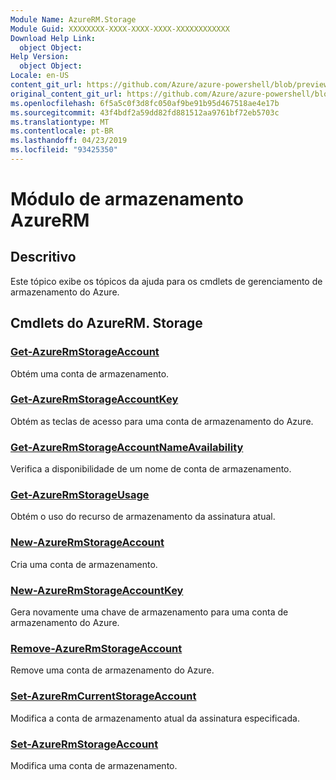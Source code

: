 ```yaml
---
Module Name: AzureRM.Storage
Module Guid: XXXXXXXX-XXXX-XXXX-XXXX-XXXXXXXXXXXX
Download Help Link:
  object Object: 
Help Version:
  object Object: 
Locale: en-US
content_git_url: https://github.com/Azure/azure-powershell/blob/preview/src/ResourceManager/Storage/Stack/Commands.Management.Storage/help/AzureRM.Storage.md
original_content_git_url: https://github.com/Azure/azure-powershell/blob/preview/src/ResourceManager/Storage/Stack/Commands.Management.Storage/help/AzureRM.Storage.md
ms.openlocfilehash: 6f5a5c0f3d8fc050af9be91b95d467518ae4e17b
ms.sourcegitcommit: 43f4bdf2a59dd82fd881512aa9761bf72eb5703c
ms.translationtype: MT
ms.contentlocale: pt-BR
ms.lasthandoff: 04/23/2019
ms.locfileid: "93425350"
---
```

# Módulo de armazenamento AzureRM
## Descritivo
Este tópico exibe os tópicos da ajuda para os cmdlets de gerenciamento de armazenamento do Azure.

## Cmdlets do AzureRM. Storage
### [Get-AzureRmStorageAccount](Get-AzureRmStorageAccount.md)
Obtém uma conta de armazenamento.

### [Get-AzureRmStorageAccountKey](Get-AzureRmStorageAccountKey.md)
Obtém as teclas de acesso para uma conta de armazenamento do Azure.

### [Get-AzureRmStorageAccountNameAvailability](Get-AzureRmStorageAccountNameAvailability.md)
Verifica a disponibilidade de um nome de conta de armazenamento.

### [Get-AzureRmStorageUsage](Get-AzureRmStorageUsage.md)
Obtém o uso do recurso de armazenamento da assinatura atual.

### [New-AzureRmStorageAccount](New-AzureRmStorageAccount.md)
Cria uma conta de armazenamento.

### [New-AzureRmStorageAccountKey](New-AzureRmStorageAccountKey.md)
Gera novamente uma chave de armazenamento para uma conta de armazenamento do Azure.

### [Remove-AzureRmStorageAccount](Remove-AzureRmStorageAccount.md)
Remove uma conta de armazenamento do Azure.

### [Set-AzureRmCurrentStorageAccount](Set-AzureRmCurrentStorageAccount.md)
Modifica a conta de armazenamento atual da assinatura especificada.

### [Set-AzureRmStorageAccount](Set-AzureRmStorageAccount.md)
Modifica uma conta de armazenamento.

